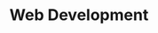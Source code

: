 ---
title: 'Web Development'
pubDate: 2025-08-25
description: 'Freaky spider stood really still for me. He was working on one fly mainly but had many others among his web. Some would call this strategic web design.'
camera: 'Nikon D3100'
image:
    url: '../../assets/photos/spidey.jpg'
    alt: 'Spider dancing on web'
tags: []
---